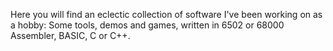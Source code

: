 Here you will find an eclectic collection of software I've been working on as a hobby: Some tools, demos and games, written in 6502 or 68000 Assembler, BASIC, C or C++.



